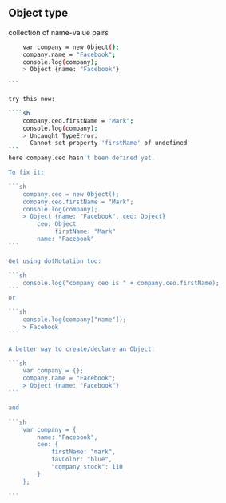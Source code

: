 ## Object type
collection of name-value pairs

````sh
    var company = new Object();
    company.name = "Facebook";
    console.log(company);
    > Object {name: "Facebook"}
    
```

try this now:

````sh
    company.ceo.firstName = "Mark";
    console.log(company);
    > Uncaught TypeError:
      Cannot set property 'firstName' of undefined
```
here company.ceo hasn't been defined yet.

To fix it:

```sh
    company.ceo = new Object();
    company.ceo.firstName = "Mark";
    console.log(company);
    > Object {name: "Facebook", ceo: Object}
        ceo: Object
             firstName: "Mark"
        name: "Facebook"
```

Get using dotNotation too:

```sh
    console.log("company ceo is " + company.ceo.firstName);
```
or 

```sh
    console.log(company["name"]);
    > Facebook
```

A better way to create/declare an Object:

```sh
    var company = {};
    company.name = "Facebook";
    > Object {name: "Facebook"}
```

and

```sh
    var company = {
        name: "Facebook",
        ceo: {
            firstName: "mark",
            favColor: "blue",
            "company stock": 110
        }
    };
    
```
